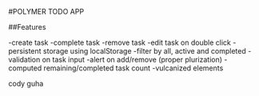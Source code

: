 #POLYMER TODO APP

##Features

-create task
-complete task
-remove task
-edit task on double click
-persistent storage using localStorage
-filter by all, active and completed
-validation on task input
-alert on add/remove (proper plurization)
-computed remaining/completed task count
-vulcanized elements

cody guha